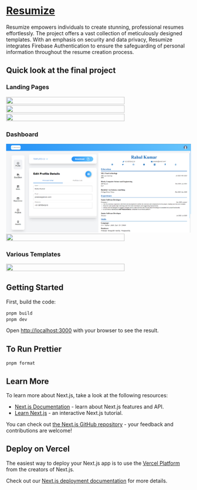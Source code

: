 # [Resumize](https://resumizer-create.vercel.app/)
Resumize empowers individuals to create stunning, professional resumes effortlessly. The project offers a vast collection of meticulously designed templates. With an emphasis on security and data privacy, Resumize integrates Firebase Authentication to ensure the safeguarding of personal information throughout the resume creation process.

## Quick look at the final project
### Landing Pages
<img src="https://github.com/abhishekrathi16/resume-builder/assets/82316009/3c2f79bd-9aac-48d0-88e6-25bd52c0ba37" width=80% height=50% >
<img src="https://github.com/abhishekrathi16/resume-builder/assets/82316009/46fb7476-eac8-4ffb-8d75-cf42ed866a3c" width=80% height=50% >
<img src = "https://github.com/abhishekrathi16/resume-builder/assets/82316009/0890aec1-36d3-40c7-9156-8813564a9592" width=80% height = 50% >



### Dashboard
![[photo4]](assets/image/resumeproject.png)
<img src = "https://github.com/abhishekrathi16/resume-builder/assets/82316009/99e59e1c-9a93-405b-9878-1ff0bf1d1143"  width=80% height = 50% >

### Various Templates
<img src = "https://github.com/abhishekrathi16/resume-builder/assets/82316009/93a253dd-6258-49fb-934e-e0fde2c37340"  width = 80% height = 50% >

## Getting Started

First, build the code:

```bash
pnpm build
pnpm dev
```

Open [http://localhost:3000](http://localhost:3000) with your browser to see the result.

## To Run Prettier

```
pnpm format
```

## Learn More

To learn more about Next.js, take a look at the following resources:

- [Next.js Documentation](https://nextjs.org/docs) - learn about Next.js features and API.
- [Learn Next.js](https://nextjs.org/learn) - an interactive Next.js tutorial.

You can check out [the Next.js GitHub repository](https://github.com/vercel/next.js/) - your feedback and contributions are welcome!

## Deploy on Vercel

The easiest way to deploy your Next.js app is to use the [Vercel Platform](https://vercel.com/new?utm_medium=default-template&filter=next.js&utm_source=create-next-app&utm_campaign=create-next-app-readme) from the creators of Next.js.

Check out our [Next.js deployment documentation](https://nextjs.org/docs/deployment) for more details.
